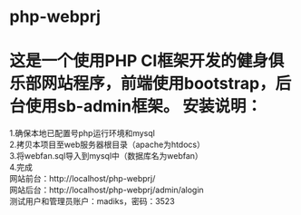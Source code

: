 php-webprj
==========
这是一个使用PHP CI框架开发的健身俱乐部网站程序，前端使用bootstrap，后台使用sb-admin框架。
安装说明：
==========
1.确保本地已配置号php运行环境和mysql  
2.拷贝本项目至web服务器根目录（apache为htdocs）  
3.将webfan.sql导入到mysql中（数据库名为webfan）  
4.完成  
网站前台：http://localhost/php-webprj/  
网站后台：http://localhost/php-webprj/admin/alogin  
测试用户和管理员账户：madiks，密码：3523  
